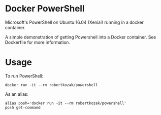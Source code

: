 # Docker PowerShell
Microsoft's PowerShell on Ubuntu 16.04 (Xenial) running in a docker container.

A simple demonstration of getting Powershell into a Docker container. See Dockerfile for more information.

# Usage
To run PowerShell:

    docker run -it --rm robertkozak/powershell

 
As an alias:
    
    alias posh='docker run -it --rm robertkozak/powershell'
    posh get-command
